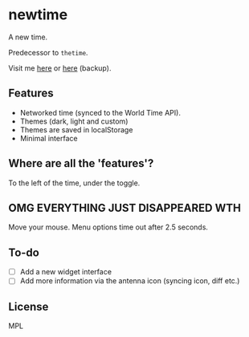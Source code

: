 # newtime

A new time.

Predecessor to `thetime`.

Visit me [here](https://time.okit.works) or [here](https://thetime.pages.dev) (backup).

## Features

- Networked time (synced to the World Time API).
- Themes (dark, light and custom)
- Themes are saved in localStorage
- Minimal interface

## Where are all the 'features'?

To the left of the time, under the toggle.

## OMG EVERYTHING JUST DISAPPEARED WTH

Move your mouse. Menu options time out after 2.5 seconds.

## To-do

- [ ] Add a new widget interface
- [ ] Add more information via the antenna icon (syncing icon, diff etc.)

## License

MPL
